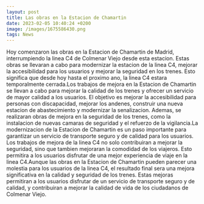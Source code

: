 ```yaml
--- 
layout: post
title: Las obras en la Estacion de Chamartin
date: 2023-02-05 10:40:24 +0200
image: /images/1675586430.png
tags: News 
--- 
```


Hoy comenzaron las obras en la Estacion de Chamartin de Madrid, interrumpiendo la linea C4 de Colmenar Viejo desde esta estacion. Estas obras se llevaran a cabo para modernizar la estacion de la linea C4, mejorar la accesibilidad para los usuarios y mejorar la seguridad en los trenes. Esto significa que desde hoy hasta el proximo ano, la linea C4 estara temporalmente cerrada.Los trabajos de mejora en la Estacion de Chamartin se llevan a cabo para mejorar la calidad de los trenes y ofrecer un servicio de mayor calidad a los usuarios. El objetivo es mejorar la accesibilidad para personas con discapacidad, mejorar los andenes, construir una nueva estacion de abastecimiento y modernizar la senalizacion. Ademas, se realizaran obras de mejora en la seguridad de los trenes, como la instalacion de nuevas camaras de seguridad y el refuerzo de la vigilancia.La modernizacion de la Estacion de Chamartin es un paso importante para garantizar un servicio de transporte seguro y de calidad para los usuarios. Los trabajos de mejora de la linea C4 no solo contribuiran a mejorar la seguridad, sino que tambien mejoraran la comodidad de los viajeros. Esto permitira a los usuarios disfrutar de una mejor experiencia de viaje en la linea C4.Aunque las obras en la Estacion de Chamartin pueden parecer una molestia para los usuarios de la linea C4, el resultado final sera una mejora significativa en la calidad y seguridad de los trenes. Estas mejoras permitiran a los usuarios disfrutar de un servicio de transporte seguro y de calidad, y contribuiran a mejorar la calidad de vida de los ciudadanos de Colmenar Viejo.